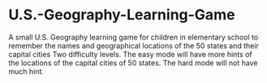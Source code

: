 # U.S.-Geography-Learning-Game
A small U.S. Geography learning game for children in elementary school to remember the names and geographical locations of the 50 states and their capital cities
Two difficulty levels. The easy mode will have more hints of the locations of the capital cities of 50 states. The hard mode will not have much hint.
